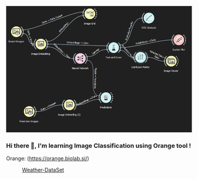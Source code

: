 <img src="https://github.com/TalebRiadh/Image-Classification-with-Orange3/blob/main/Capture%20d%E2%80%99%C3%A9cran.png"/>
 
### Hi there 👋, I'm learning Image Classification using Orange tool ! <br>
 
Orange: (https://orange.biolab.si/)
 
&nbsp;&nbsp;&nbsp;&nbsp;&nbsp;&nbsp;&nbsp;&nbsp;&nbsp;&nbsp; [Weather-DataSet](https://www.kaggle.com/pratik2901/multiclass-weather-dataset)<br>
